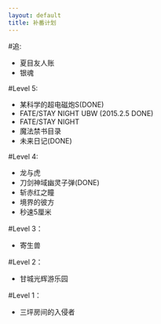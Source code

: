 ```yaml
---
layout: default
title: 补番计划
---
```

#追:

* 夏目友人账
* 银魂

#Level 5:

* 某科学的超电磁炮S(DONE)
* FATE/STAY NIGHT UBW (2015.2.5 DONE)
* FATE/STAY NIGHT
* 魔法禁书目录
* 未来日记(DONE)

#Level 4:

* 龙与虎
* 刀剑神域幽灵子弹(DONE)
* 斩赤红之瞳
* 境界的彼方
* 秒速5厘米

#Level 3：

* 寄生兽

#Level 2：

* 甘城光辉游乐园

#Level 1：

* 三坪房间的入侵者
